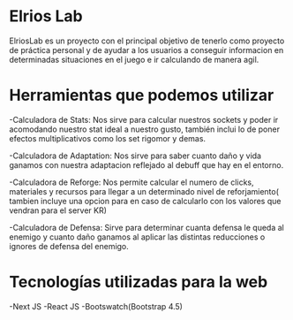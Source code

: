 # Elrios Lab
ElriosLab es un proyecto con el principal objetivo de tenerlo como proyecto de práctica personal y de ayudar a los usuarios a conseguir informacion en determinadas situaciones en el juego e ir calculando de manera agil.

# Herramientas que podemos utilizar

-Calculadora de Stats: Nos sirve para calcular nuestros sockets y poder ir acomodando nuestro stat ideal a nuestro gusto, también inclui lo de poner efectos multiplicativos como los set rigomor y demas.

-Calculadora de Adaptation: Nos sirve para saber cuanto daño y vida ganamos con nuestra adaptacion reflejado al debuff que hay en el entorno.

-Calculadora de Reforge: Nos permite calcular el numero de clicks, materiales y recursos para llegar a un determinado nivel de reforjamiento( tambien incluye una opcion para en caso de calcularlo con los valores que vendran para el server KR)

-Calculadora de Defensa: Sirve para determinar cuanta defensa le queda al enemigo y cuanto daño ganamos al aplicar las distintas reducciones o ignores de defensa del enemigo.

# Tecnologías utilizadas para la web

-Next JS
-React JS
-Bootswatch(Bootstrap 4.5)







